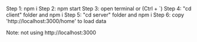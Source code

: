 Step 1: npm i
Step 2: npm start
Step 3: open terminal or (Ctrl + `)
Step 4: "cd client" folder and npm i
Step 5: "cd server" folder and npm i
Step 6: copy 'http://localhost:3000/home' to load data

Note: not using http://localhost:3000
